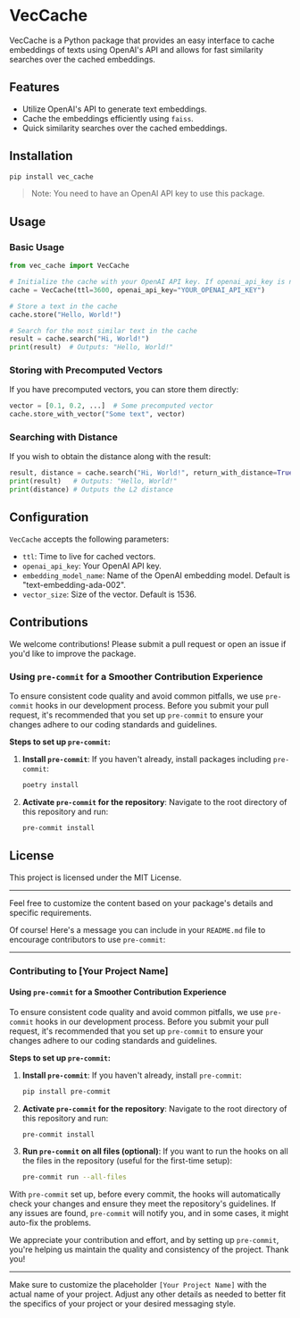 # VecCache

VecCache is a Python package that provides an easy interface to cache embeddings of texts using OpenAI's API and allows for fast similarity searches over the cached embeddings.

## Features

- Utilize OpenAI's API to generate text embeddings.
- Cache the embeddings efficiently using `faiss`.
- Quick similarity searches over the cached embeddings.

## Installation

```bash
pip install vec_cache
```

> Note: You need to have an OpenAI API key to use this package.

## Usage

### Basic Usage

```python
from vec_cache import VecCache

# Initialize the cache with your OpenAI API key. If openai_api_key is not provided, .env or environment variable is loaded.
cache = VecCache(ttl=3600, openai_api_key="YOUR_OPENAI_API_KEY")

# Store a text in the cache
cache.store("Hello, World!")

# Search for the most similar text in the cache
result = cache.search("Hi, World!")
print(result)  # Outputs: "Hello, World!"
```

### Storing with Precomputed Vectors

If you have precomputed vectors, you can store them directly:

```python
vector = [0.1, 0.2, ...]  # Some precomputed vector
cache.store_with_vector("Some text", vector)
```

### Searching with Distance

If you wish to obtain the distance along with the result:

```python
result, distance = cache.search("Hi, World!", return_with_distance=True)
print(result)   # Outputs: "Hello, World!"
print(distance) # Outputs the L2 distance
```

## Configuration

`VecCache` accepts the following parameters:

- `ttl`: Time to live for cached vectors.
- `openai_api_key`: Your OpenAI API key.
- `embedding_model_name`: Name of the OpenAI embedding model. Default is "text-embedding-ada-002".
- `vector_size`: Size of the vector. Default is 1536.

## Contributions

We welcome contributions! Please submit a pull request or open an issue if you'd like to improve the package.

### Using `pre-commit` for a Smoother Contribution Experience

To ensure consistent code quality and avoid common pitfalls, we use `pre-commit` hooks in our development process. Before you submit your pull request, it's recommended that you set up `pre-commit` to ensure your changes adhere to our coding standards and guidelines.

**Steps to set up `pre-commit`:**

1. **Install `pre-commit`**:
   If you haven't already, install packages including `pre-commit`:
   ```bash
   poetry install
   ```

2. **Activate `pre-commit` for the repository**:
   Navigate to the root directory of this repository and run:
   ```bash
   pre-commit install
   ```

## License

This project is licensed under the MIT License.

---

Feel free to customize the content based on your package's details and specific requirements.


Of course! Here's a message you can include in your `README.md` file to encourage contributors to use `pre-commit`:

---

### Contributing to [Your Project Name]

#### Using `pre-commit` for a Smoother Contribution Experience

To ensure consistent code quality and avoid common pitfalls, we use `pre-commit` hooks in our development process. Before you submit your pull request, it's recommended that you set up `pre-commit` to ensure your changes adhere to our coding standards and guidelines.

**Steps to set up `pre-commit`:**

1. **Install `pre-commit`**:
   If you haven't already, install `pre-commit`:
   ```bash
   pip install pre-commit
   ```

2. **Activate `pre-commit` for the repository**:
   Navigate to the root directory of this repository and run:
   ```bash
   pre-commit install
   ```

3. **Run `pre-commit` on all files (optional)**:
   If you want to run the hooks on all the files in the repository (useful for the first-time setup):
   ```bash
   pre-commit run --all-files
   ```

With `pre-commit` set up, before every commit, the hooks will automatically check your changes and ensure they meet the repository's guidelines. If any issues are found, `pre-commit` will notify you, and in some cases, it might auto-fix the problems.

We appreciate your contribution and effort, and by setting up `pre-commit`, you're helping us maintain the quality and consistency of the project. Thank you!

---

Make sure to customize the placeholder `[Your Project Name]` with the actual name of your project. Adjust any other details as needed to better fit the specifics of your project or your desired messaging style.
